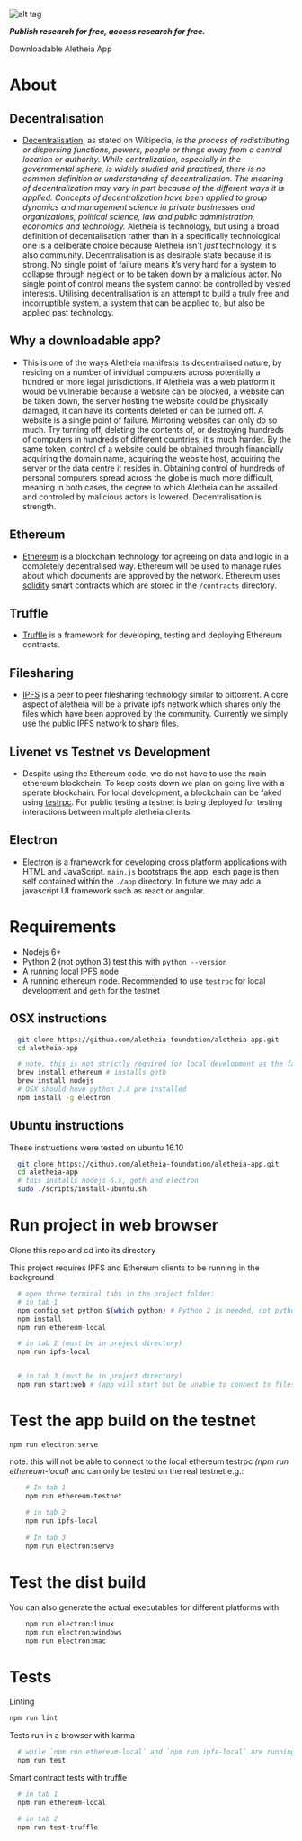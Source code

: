 ![alt tag](https://cloud.githubusercontent.com/assets/24201238/24583976/ced4c43e-179f-11e7-9c40-c0988c346f55.png)

_**Publish research for free, access research for free.**_

Downloadable Aletheia App

# About

## Decentralisation
* [Decentralisation](https://en.wikipedia.org/wiki/Decentralization), as stated on Wikipedia, *is the process of redistributing or dispersing functions, powers, people or things away from a central location or authority. While centralization, especially in the governmental sphere, is widely studied and practiced, there is no common definition or understanding of decentralization. The meaning of decentralization may vary in part because of the different ways it is applied. Concepts of decentralization have been applied to group dynamics and management science in private businesses and organizations, political science, law and public administration, economics and technology.*
Aletheia is technology, but using a broad definition of decentalisation rather than in a specifically technological one is a deliberate choice because Aletheia isn't *just* technology, it's also community. Decentralisation is as desirable state because it is strong. No single point of failure means it’s very hard for a system to collapse through neglect or to be taken down by a malicious actor. No single point of control means the system cannot be controlled by vested interests. Utilising decentralisation is an attempt to build a truly free and incorruptible system, a system that can be applied to, but also be applied past technology.

## Why a downloadable app?
* This is one of the ways Aletheia manifests its decentralised nature, by residing on a number of inividual computers across potentially a hundred or more legal jurisdictions. If Aletheia was a web platform it would be vulnerable because a website can be blocked, a website can be taken down, the server hosting the website could be physically damaged, it can have its contents deleted or can be turned off. A website is a single point of failure. Mirroring websites can only do so much. Try turning off, deleting the contents of, or destroying hundreds of computers in hundreds of different countries, it's much harder. By the same token, control of a website could be obtained through financially acquiring the domain name, acquiring the website host, acquiring the server or the data centre it resides in. Obtaining control of hundreds of personal computers spread across the globe is much more difficult, meaning in both cases, the degree to which Aletheia can be assailed and controled by malicious actors is lowered. Decentralisation is strength.

## Ethereum
* [Ethereum](https://www.ethereum.org/) is a blockchain technology for agreeing on data and logic in a completely decentralised way. Ethereum will be used to manage rules about which documents are approved by the network. Ethereum uses [solidity](https://solidity.readthedocs.io/en/develop/) smart contracts which are stored in the `/contracts` directory.

## Truffle
* [Truffle](http://truffleframework.com/) is a framework for developing, testing and deploying Ethereum contracts.

## Filesharing
* [IPFS](https://ipfs.io/) is a peer to peer filesharing technology similar to bittorrent. A core aspect of aletheia will be a private ipfs network which shares only the files which have been approved by the community. Currently we simply use the public IPFS network to share files.

## Livenet vs Testnet vs Development
* Despite using the Ethereum code, we do not have to use the main ethereum blockchain. To keep costs down we plan on going live with a sperate blockchain.
For local development, a blockchain can be faked using [testrpc](https://github.com/ethereumjs/testrpc). For public testing a testnet is being deployed for testing interactions between multiple aletheia clients.

## Electron
* [Electron](https://electron.atom.io/) is a framework for developing cross platform applications with HTML and JavaScript. `main.js` bootstraps the app, each page is then self contained within the `./app` directory. In future we may add a javascript UI framework such as react or angular.

# Requirements

* Nodejs 6+
* Python 2 (not python 3) test this with `python --version`
* A running local IPFS node
* A running ethereum node. Recommended to use `testrpc` for local development and `geth` for the testnet

## OSX instructions
```bash
  git clone https://github.com/aletheia-foundation/aletheia-app.git
  cd aletheia-app

  # note, this is not strictly required for local development as the fake ethereum client `testrpc` can be used.
  brew install ethereum # installs geth
  brew install nodejs
  # OSX should have python 2.X pre installed
  npm install -g electron

```

## Ubuntu instructions

These instructions were tested on ubuntu 16.10

```bash
  git clone https://github.com/aletheia-foundation/aletheia-app.git
  cd aletheia-app
  # this installs nodejs 6.x, geth and electron
  sudo ./scripts/install-ubuntu.sh
```

# Run project in web browser

Clone this repo and cd into its directory

This project requires IPFS and Ethereum clients to be running in the background

```bash
  # open three terminal tabs in the project folder:
  # in tab 1
  npm config set python $(which python) # Python 2 is needed, not python 3
  npm install
  npm run ethereum-local
```
```bash
  # in tab 2 (must be in project directory)
  npm run ipfs-local
```
```bash

  # in tab 3 (must be in project directory)
  npm run start:web # (app will start but be unable to connect to filesharing or blockchain)

```

# Test the app build on the testnet

`npm run electron:serve`

note: this will not be able to connect to the local ethereum testrpc *(npm run ethereum-local)* 
and can only be tested on the real testnet e.g.: 
 
```bash
    # In tab 1
    npm run ethereum-testnet 
    
    # in tab 2 
    npm run ipfs-local
    
    # In tab 3
    npm run electron:serve
```

# Test the dist build
You can also generate the actual executables for different platforms with 
```bash
    npm run electron:linux
    npm run electron:windows
    npm run electron:mac
```


# Tests
Linting
```bash
npm run lint
```

Tests run in a browser with karma

```bash
  # while `npm run ethereum-local` and `npm run ipfs-local` are running in two other tabs:
  npm run test
```

Smart contract tests with truffle
```bash
  # in tab 1 
  npm run ethereum-local

  # in tab 2
  npm run test-truffle
```

